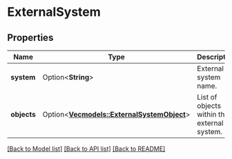 # ExternalSystem

## Properties

Name | Type | Description | Notes
------------ | ------------- | ------------- | -------------
**system** | Option<**String**> | External system name. | [optional]
**objects** | Option<[**Vec<models::ExternalSystemObject>**](ExternalSystemObject.md)> | List of objects within the external system. | [optional]

[[Back to Model list]](../README.md#documentation-for-models) [[Back to API list]](../README.md#documentation-for-api-endpoints) [[Back to README]](../README.md)


